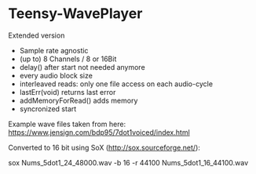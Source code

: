 # Teensy-WavePlayer

Extended version

- Sample rate agnostic
- (up to) 8 Channels / 8 or 16Bit
- delay() after start not needed anymore
- every audio block size
- interleaved reads: only one file access on each audio-cycle
- lastErr(void) returns last error
- addMemoryForRead() adds memory
- syncronized start


Example wave files taken from here:
https://www.jensign.com/bdp95/7dot1voiced/index.html

Converted to 16 bit using SoX (http://sox.sourceforge.net/):

sox  Nums_5dot1_24_48000.wav -b 16 -r 44100 Nums_5dot1_16_44100.wav
